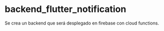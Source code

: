 # backend_flutter_notification
Se crea un backend que será desplegado en firebase con cloud functions.
